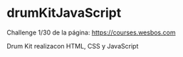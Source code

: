 # drumKitJavaScript


Challenge 1/30 de la página: 
https://courses.wesbos.com

Drum Kit realizacon HTML, CSS y JavaScript
